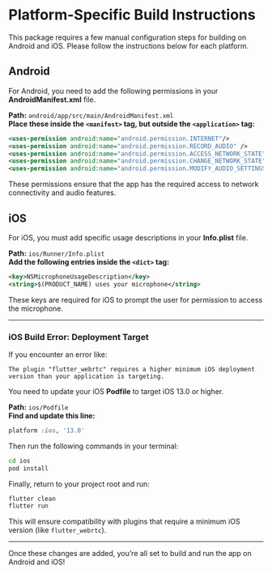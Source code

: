 # Platform-Specific Build Instructions

This package requires a few manual configuration steps for building on Android and iOS. Please follow the instructions below for each platform.

## Android

For Android, you need to add the following permissions in your **AndroidManifest.xml** file.

 **Path:** `android/app/src/main/AndroidManifest.xml`  
 **Place these inside the `<manifest>` tag, but outside the `<application>` tag:**

```xml
<uses-permission android:name="android.permission.INTERNET"/>
<uses-permission android:name="android.permission.RECORD_AUDIO" />
<uses-permission android:name="android.permission.ACCESS_NETWORK_STATE" />
<uses-permission android:name="android.permission.CHANGE_NETWORK_STATE" />
<uses-permission android:name="android.permission.MODIFY_AUDIO_SETTINGS" />
```

These permissions ensure that the app has the required access to network connectivity and audio features.

## iOS

For iOS, you must add specific usage descriptions in your **Info.plist** file.

 **Path:** `ios/Runner/Info.plist`  
 **Add the following entries inside the `<dict>` tag:**

```xml
<key>NSMicrophoneUsageDescription</key>
<string>$(PRODUCT_NAME) uses your microphone</string>
```

These keys are required for iOS to prompt the user for permission to access the microphone.

---

### iOS Build Error: Deployment Target

If you encounter an error like:

```
The plugin "flutter_webrtc" requires a higher minimum iOS deployment version than your application is targeting.
```

You need to update your iOS **Podfile** to target iOS 13.0 or higher.

**Path:** `ios/Podfile`  
**Find and update this line:**

```ruby
platform :ios, '13.0'
```

Then run the following commands in your terminal:

```bash
cd ios
pod install
```

Finally, return to your project root and run:

```bash
flutter clean
flutter run
```

This will ensure compatibility with plugins that require a minimum iOS version (like `flutter_webrtc`).

---

Once these changes are added, you’re all set to build and run the app on Android and iOS!
